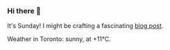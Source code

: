 ### Hi there :wave:

It's Sunday! I might be crafting a fascinating [blog post](https://benjaminwuethrich.dev).

Weather in Toronto: sunny, at +11°C.
